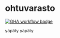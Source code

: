 # ohtuvarasto

[![GHA workflow badge](https://github.com/hojott/ohtuvarasto/workflows/CI/badge.svg)](https://github.com/hojott/ohtuvarasto/actions)

yäpäty yäpäty
